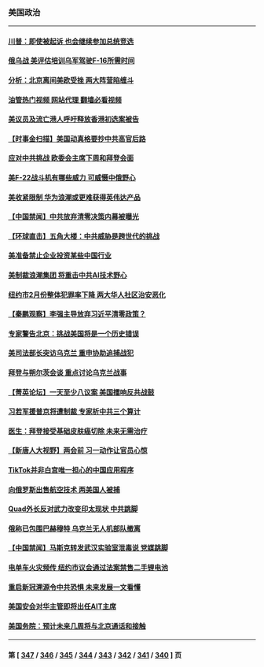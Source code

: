 ### 美国政治
---
#### [川普：即使被起诉 也会继续参加总统竞选](../../pages/ncid1078159/n13943713.md?03060445) 
#### [俄乌战 美评估培训乌军驾驶F-16所需时间](../../pages/ncid1078159/n13943721.md?03060445) 
#### [分析：北京离间美欧受挫 两大阵营陷缠斗](../../pages/ncid1078159/n13943304.md?03060445) 
#### [油管热门视频 网站代理 翻墙必看视频](http://138.2.39.72:81/youtube.html?epic-marker?03060445)
#### [美议员及流亡港人呼吁释放香港初选案被告](../../pages/ncid1078159/n13942984.md?03060445) 
#### [【时事金扫描】美国动真格要抄中共高官后路](../../pages/ncid1078159/n13943063.md?03060445) 
#### [应对中共挑战 欧委会主席下周和拜登会面](../../pages/ncid1078159/n13943208.md?03060445) 
#### [美F-22战斗机有哪些威力 可威慑中俄野心](../../pages/ncid1078159/n13943123.md?03060445) 
#### [美收紧限制 华为浪潮或更难获得英伟达产品](../../pages/ncid1078159/n13943148.md?03060445) 
#### [【中国禁闻】中共放弃清零决策内幕被曝光](../../pages/ncid1078159/n13942597.md?03060445) 
#### [【环球直击】五角大楼：中共威胁是跨世代的挑战](../../pages/ncid1078159/n13942593.md?03060445) 
#### [美准备禁止企业投资某些中国行业](../../pages/ncid1078159/n13942805.md?03060445) 
#### [美制裁浪潮集团 将重击中共AI技术野心](../../pages/ncid1078159/n13942798.md?03060445) 
#### [纽约市2月份整体犯罪率下降 两大华人社区治安恶化](../../pages/ncid1078159/n13942739.md?03060445) 
#### [【秦鹏观察】李强主导放弃习近平清零政策？](../../pages/ncid1078159/n13942614.md?03060445) 
#### [专家警告北京：挑战美国将是一个历史错误](../../pages/ncid1078159/n13942591.md?03060445) 
#### [美司法部长突访乌克兰 重申协助追捕战犯](../../pages/ncid1078159/n13942581.md?03060445) 
#### [拜登与朔尔茨会谈 重点讨论乌克兰战事](../../pages/ncid1078159/n13942613.md?03060445) 
#### [【菁英论坛】一天至少八议案 美国擂响反共战鼓](../../pages/ncid1078159/n13942561.md?03060445) 
#### [习若军援普京将遭制裁 专家析中共三个算计](../../pages/ncid1078159/n13941775.md?03060445) 
#### [医生：拜登接受基础皮肤癌切除 未来无需治疗](../../pages/ncid1078159/n13942582.md?03060445) 
#### [【新唐人大视野】两会前 习一动作让官员心惊](../../pages/ncid1078159/n13942364.md?03060445) 
#### [TikTok并非白宫唯一担心的中国应用程序](../../pages/ncid1078159/n13942494.md?03060445) 
#### [向俄罗斯出售航空技术 两美国人被捕](../../pages/ncid1078159/n13942501.md?03060445) 
#### [Quad外长反对武力改变印太现状 中共跳脚](../../pages/ncid1078159/n13942426.md?03060445) 
#### [俄称已包围巴赫穆特 乌克兰无人机部队撤离](../../pages/ncid1078159/n13942287.md?03060445) 
#### [【中国禁闻】马斯克转发武汉实验室泄毒说 党媒跳脚](../../pages/ncid1078159/n13941847.md?03060445) 
#### [电单车火灾频传 纽约市议会通过法案禁售二手锂电池](../../pages/ncid1078159/n13942077.md?03060445) 
#### [重启新冠溯源令中共恐惧 未来发展一文看懂](../../pages/ncid1078159/n13941816.md?03060445) 
#### [美国安会对华主管即将出任AIT主席](../../pages/ncid1078159/n13942040.md?03060445) 
#### [美国务院：预计未来几周将与北京通话和接触](../../pages/ncid1078159/n13941886.md?03060445) 

---
#### 第 [ [347](./347.md?03060445) / [346](./346.md?03060445) / [345](./345.md?03060445) / [344](./344.md?03060445) / [343](./343.md?03060445) / [342](./342.md?03060445) / [341](./341.md?03060445) / [340](./340.md?03060445) ] 页
